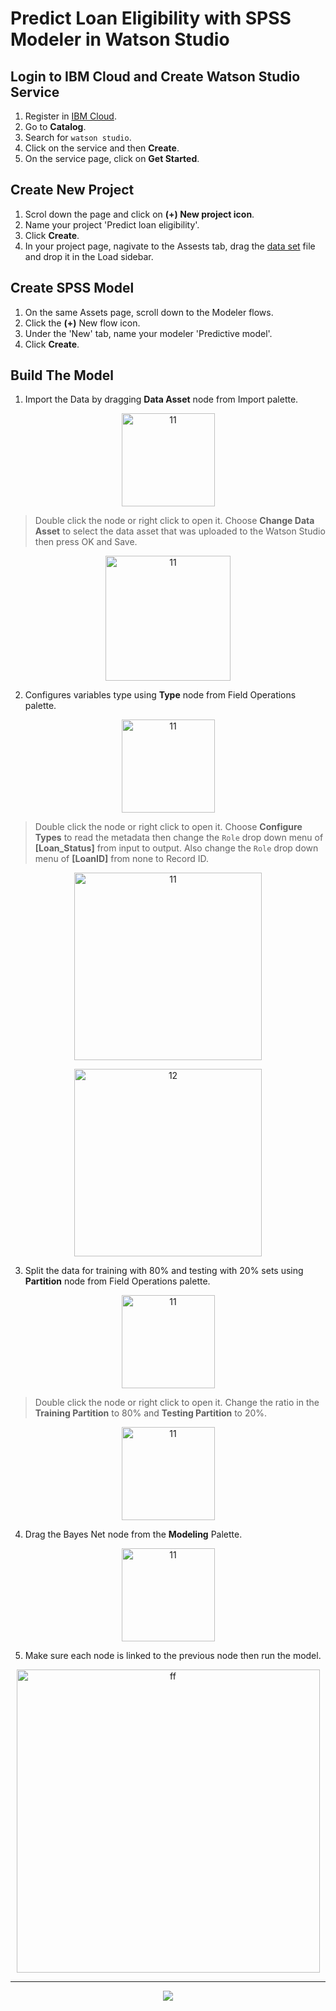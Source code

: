 # Predict Loan Eligibility with SPSS Modeler in Watson Studio

## Login to IBM Cloud and Create Watson Studio Service
1. Register in [IBM Cloud](https://ibm.biz/BdYmuL).
2. Go to **Catalog**.
3. Search for `watson studio`.
4. Click on the service and then **Create**.
5. On the service page, click on **Get Started**.

## Create New Project
1. Scrol down the page and click on **(+) New project icon**.
2. Name your project 'Predict loan eligibility'.
3. Click **Create**.
4. In your project page, nagivate to the Assests tab, drag the [data set](https://github.com/DevExCodeHub/Loan_eligibility_lab/blob/master/Data/train.csv) file and drop it in the Load sidebar.

## Create SPSS Model
1. On the same Assets page, scroll down to the Modeler flows.
2. Click the **(+)** New flow icon.
3. Under the 'New' tab, name your modeler 'Predictive model'.
4. Click **Create**.

## Build The Model
1. Import the Data by dragging **Data Asset** node from Import palette.
<p align="center"><img width="149" alt="11" src="https://user-images.githubusercontent.com/37486654/45348582-bed3e300-b5b7-11e8-9884-d0aa2982a318.PNG">
  
 >Double click the node or right click to open it. Choose **Change Data Asset** to select the data asset that was uploaded to the Watson Studio then press OK and Save.
 
 <p align="center"><img width="200" alt="11" src="https://user-images.githubusercontent.com/37486654/45630471-6a41d380-baa1-11e8-87cc-c5e3d73696d8.png">
  


2. Configures  variables  type using **Type** node from Field Operations palette.
<p align="center"><img width="149" alt="11" src="https://user-images.githubusercontent.com/37486654/45349630-7d910280-b5ba-11e8-8465-b13448bfcaf6.png">
  
 >Double click the node or right click to open it. Choose **Configure Types** to read the metadata then change the `Role` drop down menu of **[Loan_Status]** from input to output. Also change the `Role` drop down menu of **[LoanID]** from none to Record ID. 

<p align="center"><img width="300" alt="11" src="https://user-images.githubusercontent.com/37486654/45630472-6a41d380-baa1-11e8-9699-915869462ffd.png">
  
<p align="center"><img width="300" alt="12" src="https://user-images.githubusercontent.com/37486654/45630475-6ada6a00-baa1-11e8-8670-cf8ad84e71cc.png"> 

3. Split  the data for training with 80% and testing with 20% sets using **Partition** node from Field Operations palette.
<p align="center"><img width="149" alt="11" src="https://user-images.githubusercontent.com/37486654/45349644-87b30100-b5ba-11e8-917f-57205a0cf9e9.png">

>Double click the node or right click to open it. Change the ratio in the **Training Partition** to 80% and **Testing Partition** to 20%.

<p align="center"><img width="149" alt="11" src="https://user-images.githubusercontent.com/37486654/45630476-6ada6a00-baa1-11e8-8e9e-6a735805338d.png">


4. Drag the Bayes Net node from the **Modeling** Palette.
<p align="center"><img width="149" alt="11" src="https://user-images.githubusercontent.com/37486654/45349655-8d104b80-b5ba-11e8-8f6c-4fd644a12ba8.png">

5. Make sure each node is linked to the previous node then run the model.
<p align="center"><img width="485" alt="ff" src="https://user-images.githubusercontent.com/37486654/45350098-b4b3e380-b5bb-11e8-97a5-0b815e4205e4.PNG">
 
 ***
 
<p align="center"><img src="https://user-images.githubusercontent.com/37486654/45630477-6b730080-baa1-11e8-841d-aad942e74f00.png">



